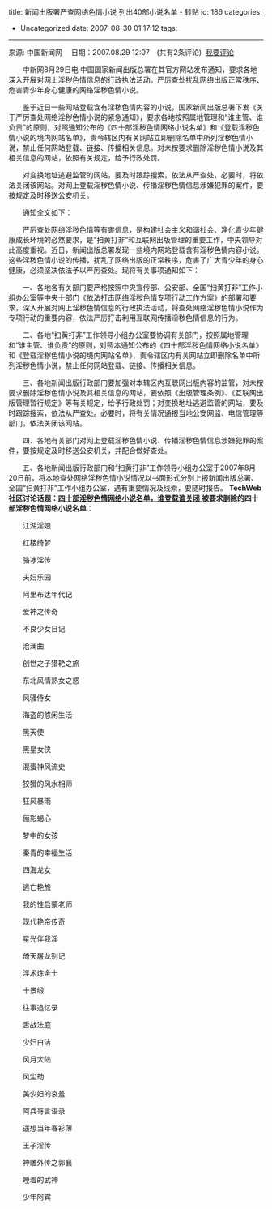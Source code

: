 title: 新闻出版署严查网络色情小说 列出40部小说名单 - 转贴
id: 186
categories:
  - Uncategorized
date: 2007-08-30 01:17:12
tags:
---

<div id="msgcns!9697D6160EFEBC17!1224" class="bvMsg">

来源: 中国新闻网 　日期：2007.08.29 12:07　(共有2条评论)  [我要评论](http://www.techweb.com.cn/news/2007-08-29/248546.shtml#wypl) <p>　　中新网8月29日电 中国国家新闻出版总署在其官方网站发布通知，要求各地深入开展对网上淫秽色情信息的行政执法活动。严厉查处扰乱网络出版正常秩序、危害青少年身心健康的网络淫秽色情小说。 <p>　　鉴于近日一些网站登载含有淫秽色情内容的小说，国家新闻出版总署下发《关于严厉查处网络淫秽色情小说的紧急通知》，要求各地按照属地管理和“谁主管、谁负责”的原则，对照通知公布的《四十部淫秽色情网络小说名单》和《登载淫秽色情小说的境内网站名单》，责令辖区内有关网站立即删除名单中所列淫秽色情小说，禁止任何网站登载、链接、传播相关信息。对未按要求删除淫秽色情小说及其相关信息的网站，依照有关规定，给予行政处罚。 <p>　　对变换地址逃避监管的网站，要及时跟踪搜索，依法从严查处，必要时，将依法关闭该网站。对网上登载淫秽色情小说、传播淫秽色情信息涉嫌犯罪的案件，要按规定及时移送公安机关。 <p>　　通知全文如下： <p>　　严厉查处网络淫秽色情等有害信息，是构建社会主义和谐社会、净化青少年健康成长环境的必然要求，是“扫黄打非”和互联网出版管理的重要工作，中央领导对此高度重视。近日，新闻出版总署发现一些境内网站登载含有淫秽色情内容小说。这些淫秽色情小说的传播，扰乱了网络出版的正常秩序，危害了广大青少年的身心健康，必须坚决依法予以严厉查处。现将有关事项通知如下： <p>　　一、各地各有关部门要严格按照中央宣传部、公安部、全国“扫黄打非”工作小组办公室等中央十部门《依法打击网络淫秽色情专项行动工作方案》的部署和要求，深入开展对网上淫秽色情信息的行政执法活动，将查处网络淫秽色情小说作为专项行动的重要内容，依法严厉打击利用互联网传播淫秽色情信息的行为。 <p>　　二、各地“扫黄打非”工作领导小组办公室要协调有关部门，按照属地管理和“谁主管、谁负责”的原则，对照本通知公布的《四十部淫秽色情网络小说名单》和《登载淫秽色情小说的境内网站名单》，责令辖区内有关网站立即删除名单中所列淫秽色情小说，禁止任何网站登载、链接、传播相关信息。 <p>　　三、各地新闻出版行政部门要加强对本辖区内互联网出版内容的监管，对未按要求删除淫秽色情小说及其相关信息的网站，要依照《出版管理条例》、《互联网出版管理暂行规定》等有关规定，给予行政处罚；对变换地址逃避监管的网站，要及时跟踪搜索，依法从严查处。必要时，将有关情况通报当地公安网监、电信管理等部门，依法关闭该网站。 <p>　　四、各地有关部门对网上登载淫秽色情小说、传播淫秽色情信息涉嫌犯罪的案件，要按规定及时移送公安机关，并配合做好查处。 <p>　　五、各地新闻出版行政部门和“扫黄打非”工作领导小组办公室于2007年8月20日前，将本地查处网络淫秽色情小说情况以书面形式分别上报新闻出版总署、全国“扫黄打非”工作小组办公室，遇有重要情况及线索，要随时报告。
**TechWeb社区讨论话题：**[**四十部淫秽色情网络小说名单，谁登载谁关闭**
](http://forum.techweb.com.cn/thread-166225-1-1.html)
**被要求删除的四十部淫秽色情网络小说名单**： <p>　　江湖淫娘 <p>　　红楼绮梦 <p>　　骆冰淫传 <p>　　夫妇乐园 <p>　　阿里布达年代记 <p>　　爱神之传奇 <p>　　不良少女日记 <p>　　沧澜曲 <p>　　创世之子猎艳之旅 <p>　　东北风情熟女之惑 <p>　　风骚侍女 <p>　　海盗的悠闲生活 <p>　　黑天使 <p>　　黑星女侠 <p>　　混蛋神风流史 <p>　　狡猾的风水相师 <p>　　狂风暴雨 <p>　　俪影蝎心 <p>　　梦中的女孩 <p>　　秦青的幸福生活 <p>　　四海龙女 <p>　　逃亡艳旅 <p>　　我的性启蒙老师 <p>　　现代艳帝传奇 <p>　　星光伴我淫 <p>　　倚天屠龙别记 <p>　　淫术炼金士 <p>　　十景缎 <p>　　往事追忆录 <p>　　舌战法庭 <p>　　少妇白洁 <p>　　风月大陆 <p>　　风尘劫 <p>　　美少妇的哀羞 <p>　　阿兵哥言语录 <p>　　遥想当年春衫薄 <p>　　王子淫传 <p>　　神雕外传之郭襄 <p>　　睡着的武神 <p>　　少年阿宾  
</p></div>